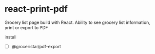 # react-print-pdf
Grocery list page build with React. Ability to see grocery list information, print or export to PDF


install
- [ ] @groceristar/pdf-export

